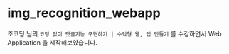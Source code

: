 # img_recognition_webapp

조코딩 님의 `코딩 없이 댓글기능 구현하기 | 수익형 웹, 앱 만들기` 를 수강하면서 Web Application 을 제작해보았습니다.
